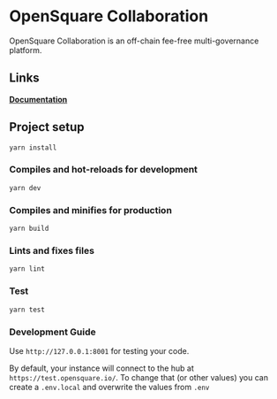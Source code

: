 # OpenSquare Collaboration

OpenSquare Collaboration is an off-chain fee-free multi-governance platform.

## Links

**[Documentation](https://docs.opensquare.io/)**

## Project setup

```
yarn install
```

### Compiles and hot-reloads for development

```
yarn dev
```

### Compiles and minifies for production

```
yarn build
```

### Lints and fixes files

```
yarn lint
```

### Test

```
yarn test
```

### Development Guide

Use `http://127.0.0.1:8001` for testing your code.

By default, your instance will connect to the hub at `https://test.opensquare.io/`. To change that (or other values) you can create a `.env.local` and overwrite the values from `.env`

